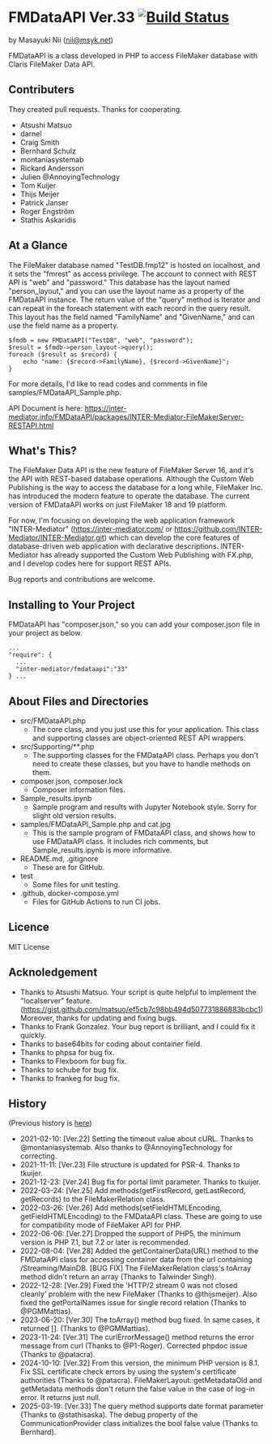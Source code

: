 # FMDataAPI Ver.33 [![Build Status](https://github.com/msyk/FMDataAPI/actions/workflows/php.yml/badge.svg)](https://github.com/msyk/FMDataAPI/actions/workflows/php.yml)

by Masayuki Nii (nii@msyk.net)

FMDataAPI is a class developed in PHP to access FileMaker database
with Claris FileMaker Data API.

## Contributers

They created pull requests. Thanks for cooperating.

- Atsushi Matsuo
- darnel
- Craig Smith
- Bernhard Schulz
- montaniasystemab
- Rickard Andersson
- Julien @AnnoyingTechnology
- Tom Kuijer
- Thijs Meijer
- Patrick Janser
- Roger Engström
- Stathis Askaridis

## At a Glance

The FileMaker database named "TestDB.fmp12" is hosted on localhost, and
it sets the "fmrest" as access privilege. The account to connect with REST API is "web"
and "password." This database has the layout named "person_layout," and you
can use the layout name as a property of the FMDataAPI instance. The return
value of the "query" method is Iterator and can repeat in the foreach statement
with each record in the query result. This layout has the field named
"FamilyName" and "GivenName," and can use the field name as a property.

```
$fmdb = new FMDataAPI("TestDB", "web", "password");
$result = $fmdb->person_layout->query();
foreach ($result as $record) {
    echo "name: {$record->FamilyName}, {$record->GivenName}";
}
```

For more details, I'd like to read codes and comments in file samples/FMDataAPI_Sample.php.

API Document is here:
https://inter-mediator.info/FMDataAPI/packages/INTER-Mediator-FileMakerServer-RESTAPI.html
## What's This?

The FileMaker Data API is the new feature of FileMaker Server 16,
and it's the API with REST-based database operations.
Although the Custom Web Publishing is the way to access the database
for a long while, FileMaker Inc. has introduced the modern feature to operate
the database. The current version of FMDataAPI works on just FileMaker 18 and 19 platform.

For now, I'm focusing on developing the web application framework "INTER-Mediator"
(https://inter-mediator.com/ or https://github.com/INTER-Mediator/INTER-Mediator.git)
which can develop the core features of database-driven web application
with declarative descriptions. INTER-Mediator has already supported the Custom
Web Publishing with FX.php, and I develop codes here for support REST APIs.

Bug reports and contributions are welcome.

## Installing to Your Project

FMDataAPI has "composer.json," so you can add your composer.json file in your project as below.

```
...
"require": {
  ...
  "inter-mediator/fmdataapi":"33"
} ...
```

## About Files and Directories

- src/FMDataAPI.php
    - The core class, and you just use this for your application.
     This class and supporting classes are object-oriented REST API
     wrappers.
- src/Supporting/**.php
    - The supporting classes for the FMDataAPI class. Perhaps you don't need to create these classes, but you have to handle methods on them.
- composer.json, composer.lock
    - Composer information files.
- Sample_results.ipynb
    - Sample program and results with Jupyter Notebook style. Sorry for slight old version results.
- samples/FMDataAPI_Sample.php and cat.jpg
    - This is the sample program of FMDataAPI class, and shows how to
    use FMDataAPI class. It includes rich comments,
    but Sample_results.ipynb is more informative.
- README.md, .gitignore
    - These are for GitHub.
- test
    - Some files for unit testing.
- .github, docker-compose.yml
    - Files for GitHub Actions to run CI jobs.

## Licence

MIT License

## Acknoledgement

- Thanks to Atsushi Matsuo. Your script is quite helpful to implement the "localserver" feature.
(https://gist.github.com/matsuo/ef5cb7c98bb494d507731886883bcbc1) Moreover, thanks for updating and fixing bugs.
- Thanks to Frank Gonzalez. Your bug report is brilliant, and I could fix it quickly.
- Thanks to base64bits for coding about container field.
- Thanks to phpsa for bug fix.
- Thanks to Flexboom for bug fix.
- Thanks to schube for bug fix.
- Thanks to frankeg for bug fix.

## History

(Previous history is [here](samples/HISTORY.md))

- 2021-02-10: [Ver.22]
  Setting the timeout value about cURL. Thanks to @montaniasystemab. Also thanks to @AnnoyingTechnology for correcting.
- 2021-11-11: [Ver.23]
  File structure is updated for PSR-4. Thanks to tkuijer.
- 2021-12-23: [Ver.24]
  Bug fix for portal limit parameter. Thanks to tkuijer.
- 2022-03-24: [Ver.25]
  Add methods(getFirstRecord, getLastRecord, getRecords) to the FileMakerRelation class.
- 2022-03-26: [Ver.26]
  Add methods(setFieldHTMLEncoding, getFieldHTMLEncoding) to the FMDataAPI class.
  These are going to use for compatibility mode of FileMaker API for PHP.
- 2022-06-06: [Ver.27]
  Dropped the support of PHP5, the minimum version is PHP 7.1, but 7.2 or later is recommended.
- 2022-08-04: [Ver.28]
  Added the getContainerData(URL) method to the FMDataAPI class for accessing container data from the url containing /Streaming/MainDB.
  [BUG FIX] The FileMakerRelation class's toArray method didn't return an array (Thanks to Talwinder Singh).
- 2022-12-28: [Ver.29]
  Fixed the 'HTTP/2 stream 0 was not closed cleanly' problem with the new FileMaker (Thanks to @thijsmeijer).
  Also fixed the getPortalNames issue for single record relation (Thanks to @PGMMattias).
- 2023-06-20: [Ver.30]
  The toArray() method bug fixed. In same cases, it returned []. (Thanks to @PGMMattias).
- 2023-11-24: [Ver.31]
  The curlErrorMessage() method returns the error message from curl (Thanks to @P1-Roger).
  Corrected phpdoc issue (Thanks to @patacra).
- 2024-10-10: [Ver.32]
  From this version, the minimum PHP version is 8.1.
  Fix SSL certificate check errors by using the system's certificate authorities (Thanks to @patacra).
  FileMakerLayout::getMetadataOld and getMetadata methods don't return the false value in the case of log-in error.
  It returns just null.
- 2025-03-19: [Ver.33]
  The query method supports date format parameter (Thanks to @stathisaska).
  The debug property of the CommunicationProvider class initializes the bool false value (Thanks to Bernhard).
